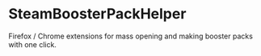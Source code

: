 # SteamBoosterPackHelper
Firefox / Chrome extensions for mass opening and making booster packs with one click.
